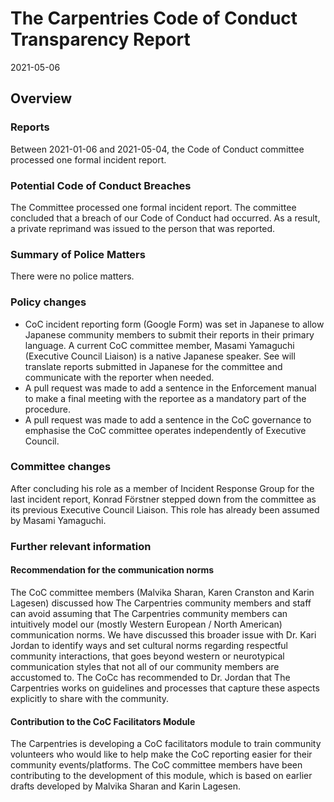 # The Carpentries Code of Conduct Transparency Report

2021-05-06

## Overview

### Reports

Between 2021-01-06 and 2021-05-04, the Code of Conduct committee processed one formal incident report. 

### Potential Code of Conduct Breaches

The Committee processed one formal incident report. The committee concluded that a breach of our Code of Conduct had occurred. As a result, a private reprimand was issued to the person that was reported.

### Summary of Police Matters

There were no police matters.

### Policy changes

- CoC incident reporting form (Google Form) was set in Japanese to allow Japanese community members to submit their reports in their primary language. A current CoC committee member, Masami Yamaguchi (Executive Council Liaison) is a native Japanese speaker. See will translate reports submitted in Japanese for the committee and communicate with the reporter when needed.
- A pull request was made to add a sentence in the Enforcement manual to make a final meeting with the reportee as a mandatory part of the procedure.
- A pull request was made to add a sentence in the CoC governance to emphasise the CoC committee operates independently of Executive Council.
 
### Committee changes

After concluding his role as a member of Incident Response Group for the last incident report, Konrad Förstner stepped down from the committee as its previous Executive Council Liaison. This role has already been assumed by Masami Yamaguchi.

### Further relevant information

#### Recommendation for the communication norms

The CoC committee members (Malvika Sharan, Karen Cranston and Karin Lagesen) discussed how The Carpentries community members and staff can avoid assuming that The Carpentries community members can intuitively model our (mostly Western European / North American) communication norms. We have discussed this broader issue with Dr. Kari Jordan to identify ways and set cultural norms regarding respectful community interactions, that goes beyond western or neurotypical communication styles that not all of our community members are accustomed to. The CoCc has recommended to Dr. Jordan that The Carpentries works on guidelines and processes that capture these aspects explicitly to share with the community.

#### Contribution to the CoC Facilitators Module

The Carpentries is developing a CoC facilitators module to train community volunteers who would like to help make the CoC reporting easier for their community events/platforms. The CoC committee members have been contributing to the development of this module, which is based on earlier drafts developed by Malvika Sharan and Karin Lagesen.
